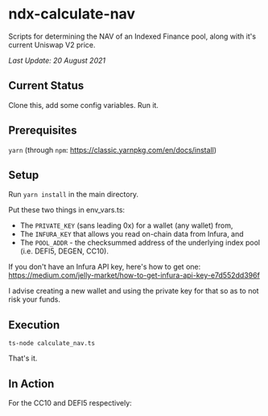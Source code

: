 # ndx-calculate-nav

Scripts for determining the NAV of an Indexed Finance pool, along with it's current Uniswap V2 price.

*Last Update: 20 August 2021*

## Current Status

Clone this, add some config variables. Run it.

## Prerequisites

`yarn` (through `npm`: https://classic.yarnpkg.com/en/docs/install)

## Setup

Run `yarn install` in the main directory.

Put these two things in env_vars.ts:

* The `PRIVATE_KEY` (sans leading 0x) for a wallet (any wallet) from,
* The `INFURA_KEY` that allows you read on-chain data from Infura, and
* The `POOL_ADDR` - the checksummed address of the underlying index pool (i.e. DEFI5, DEGEN, CC10).

If you don't have an Infura API key, here's how to get one: https://medium.com/jelly-market/how-to-get-infura-api-key-e7d552dd396f

I advise creating a new wallet and using the private key for that so as to not risk your funds.

## Execution

`ts-node calculate_nav.ts`

That's it. 

## In Action

For the CC10 and DEFI5 respectively:
